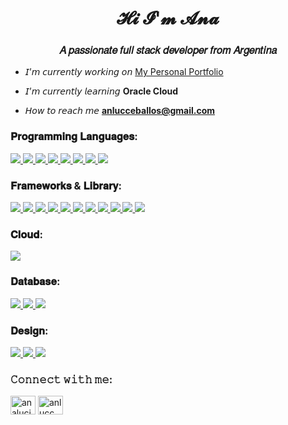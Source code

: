 <h1 align="center">𝓗𝓲 𝓘'𝓶 𝓐𝓷𝓪</h1>
<h3 align="center">𝐴 𝑝𝑎𝑠𝑠𝑖𝑜𝑛𝑎𝑡𝑒 𝑓𝑢𝑙𝑙 𝑠𝑡𝑎𝑐𝑘 𝑑𝑒𝑣𝑒𝑙𝑜𝑝𝑒𝑟 𝑓𝑟𝑜𝑚 𝐴𝑟𝑔𝑒𝑛𝑡𝑖𝑛𝑎</h3>

- 𝘐’𝘮 𝘤𝘶𝘳𝘳𝘦𝘯𝘵𝘭𝘺 𝘸𝘰𝘳𝘬𝘪𝘯𝘨 𝘰𝘯 [My Personal Portfolio](https://github.com/aniluceba/portfolio-personal)

- 𝘐’𝘮 𝘤𝘶𝘳𝘳𝘦𝘯𝘵𝘭𝘺 𝘭𝘦𝘢𝘳𝘯𝘪𝘯𝘨 **Oracle Cloud**

- 𝘏𝘰𝘸 𝘵𝘰 𝘳𝘦𝘢𝘤𝘩 𝘮𝘦 **anlucceballos@gmail.com**

<h3 align="left">𝐏𝐫𝐨𝐠𝐫𝐚𝐦𝐦𝐢𝐧𝐠 𝐋𝐚𝐧𝐠𝐮𝐚𝐠𝐞𝐬:</h3>
<p align="left"> <a href="https://isocpp.org/" target="_blank" rel="noreferrer"> <img src="https://img.shields.io/badge/C%2B%2B-00599C?style=for-the-badge&logo=c%2B%2B&logoColor=white"/> </a> <a href="https://dotnet.microsoft.com/es-es/languages/csharp" target="_blank" rel="noreferrer"> <img src="https://img.shields.io/badge/C%23-239120?style=for-the-badge&logo=csharp&logoColor=white"/> </a> <a href="https://www.javascript.com/" target="_blank" rel="noreferrer"> <img src="https://img.shields.io/badge/JavaScript-323330?style=for-the-badge&logo=javascript&logoColor=F7DF1E"/> </a> <a href="https://www.typescriptlang.org/" target="_blank" rel="noreferrer"> <img src="https://img.shields.io/badge/TypeScript-007ACC?style=for-the-badge&logo=typescript&logoColor=white"/> </a> <a href="https://www.python.org/" target="_blank" rel="noreferrer"> <img src="https://img.shields.io/badge/Python-FFD43B?style=for-the-badge&logo=python&logoColor=blue"/> </a> <a href="https://www.w3.org/Style/CSS/Overview.en.html" target="_blank" rel="noreferrer"> <img src="https://img.shields.io/badge/CSS3-1572B6?style=for-the-badge&logo=css3&logoColor=white"/> </a> <a href="https://developer.mozilla.org/es/docs/Web/HTML" target="_blank" rel="noreferrer"> <img src="https://img.shields.io/badge/HTML5-E34F26?style=for-the-badge&logo=html5&logoColor=white"/> </a> <a href="https://www.json.org/" target="_blank" rel="noreferrer"> <img src="https://img.shields.io/badge/json-5E5C5C?style=for-the-badge&logo=json&logoColor=white"/> </a> </p>

<h3 align="left">𝐅𝐫𝐚𝐦𝐞𝐰𝐨𝐫𝐤𝐬 & 𝐋𝐢𝐛𝐫𝐚𝐫𝐲:</h3>
<p align="left"> <a href="https://dotnet.microsoft.com/es-es/" target="_blank" rel="noreferrer"> <img src="https://img.shields.io/badge/.NET-512BD4?style=for-the-badge&logo=dotnet&logoColor=white"/> </a> <a href="https://angular.dev/" target="_blank" rel="noreferrer"> <img src="https://img.shields.io/badge/Angular-DD0031?style=for-the-badge&logo=angular&logoColor=white"/> </a> <a href="https://angular.dev/" target="_blank" rel="noreferrer"> <img src="https://img.shields.io/badge/AngularJS-E23237?style=for-the-badge&logo=angularjs&logoColor=white"/> </a> <a href="https://getbootstrap.com/" target="_blank" rel="noreferrer"> <img src="https://img.shields.io/badge/Bootstrap-563D7C?style=for-the-badge&logo=bootstrap&logoColor=white"/> </a> <a href="https://www.docker.com/" target="_blank" rel="noreferrer"> <img src="https://img.shields.io/badge/Docker-2CA5E0?style=for-the-badge&logo=docker&logoColor=white"/> </a> <a href="https://www.djangoproject.com/" target="_blank" rel="noreferrer"> <img src="https://img.shields.io/badge/Django-092E20?style=for-the-badge&logo=django&logoColor=green"/> </a> <a href="https://nodejs.org" target="_blank" rel="noreferrer"> <img src="https://img.shields.io/badge/Node%20js-339933?style=for-the-badge&logo=nodedotjs&logoColor=white"/> </a> <a href="https://www.postman.com/" target="_blank" rel="noreferrer"> <img src="https://img.shields.io/badge/Postman-FF6C37?style=for-the-badge&logo=Postman&logoColor=white"/> </a> <a href="https://es.react.dev/" target="_blank" rel="noreferrer"> <img src="https://img.shields.io/badge/React-20232A?style=for-the-badge&logo=react&logoColor=61DAFB"/> </a> <a href="https://sass-lang.com/" target="_blank" rel="noreferrer"> <img src="https://img.shields.io/badge/Sass-CC6699?style=for-the-badge&logo=sass&logoColor=white"/> </a> <a href="https://vuejs.org/" target="_blank" rel="noreferrer"> <img src="https://img.shields.io/badge/Vue%20js-35495E?style=for-the-badge&logo=vuedotjs&logoColor=4FC08D"/> </a> </p>

<h3 align="left">𝐂𝐥𝐨𝐮𝐝:</h3>
<p align="left"> <a href="https://www.oracle.com/latam/" target="_blank" rel="noreferrer"> <img src="https://img.shields.io/badge/Oracle-F80000?style=for-the-badge&logo=oracle&logoColor=black"/> </a> </p>

<h3 align="left">𝐃𝐚𝐭𝐚𝐛𝐚𝐬𝐞:</h3>
<p align="left"> <a href="https://www.microsoft.com/es-es/sql-server/sql-server-downloads" target="_blank" rel="noreferrer"> <img src="https://img.shields.io/badge/Microsoft%20SQL%20Server-CC2927?style=for-the-badge&logo=microsoft%20sql%20server&logoColor=white"/> </a> <a href="https://www.mongodb.com/" target="_blank" rel="noreferrer"> <img src="https://img.shields.io/badge/MongoDB-4EA94B?style=for-the-badge&logo=mongodb&logoColor=white"/> </a> <a href="https://www.mysql.com/" target="_blank" rel="noreferrer"> <img src="https://img.shields.io/badge/MySQL-005C84?style=for-the-badge&logo=mysql&logoColor=white"/> </a> </p>

<h3 align="left">𝐃𝐞𝐬𝐢𝐠𝐧:</h3>
<p align="left"> <a href="https://helpx.adobe.com/ar/xd/get-started.html" target="_blank" rel="noreferrer"> <img src="https://img.shields.io/badge/Adobe%20XD-470137?style=for-the-badge&logo=Adobe%20XD&logoColor=#FF61F6"/> </a> <a href="https://www.canva.com/" target="_blank" rel="noreferrer"> <img src="https://img.shields.io/badge/Canva-%2300C4CC.svg?&style=for-the-badge&logo=Canva&logoColor=white"/> </a> <a href="https://www.figma.com/" target="_blank" rel="noreferrer"> <img src="https://img.shields.io/badge/Figma-F24E1E?style=for-the-badge&logo=figma&logoColor=white"/> </a> </p>

<h3 align="left">𝙲𝚘𝚗𝚗𝚎𝚌𝚝 𝚠𝚒𝚝𝚑 𝚖𝚎:</h3>
<p align="left">
<a href="https://linkedin.com/in/analucia-ceballos/" target="blank"><img align="center" src="https://raw.githubusercontent.com/rahuldkjain/github-profile-readme-generator/master/src/images/icons/Social/linked-in-alt.svg" alt="analucia-ceballos/" height="30" width="40" /></a>
<a href="https://www.behance.net/anlucc" target="blank"><img align="center" src="https://raw.githubusercontent.com/rahuldkjain/github-profile-readme-generator/master/src/images/icons/Social/behance.svg" alt="anlucc" height="30" width="40" /></a>
</p>

<!--
**aniluceba/aniluceba** is a ✨ _special_ ✨ repository because its `README.md` (this file) appears on your GitHub profile.

Here are some ideas to get you started:

- 🔭 I’m currently working on ...
- 🌱 I’m currently learning ...
- 👯 I’m looking to collaborate on ...
- 🤔 I’m looking for help with ...
- 💬 Ask me about ...

- 📫 How to reach me: ...
- 😄 Pronouns: ...
- ⚡ Fun fact: ...
-->

